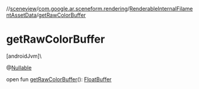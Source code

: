 //[sceneview](../../../index.md)/[com.google.ar.sceneform.rendering](../index.md)/[RenderableInternalFilamentAssetData](index.md)/[getRawColorBuffer](get-raw-color-buffer.md)

# getRawColorBuffer

[androidJvm]\

@[Nullable](https://developer.android.com/reference/kotlin/androidx/annotation/Nullable.html)

open fun [getRawColorBuffer](get-raw-color-buffer.md)(): [FloatBuffer](https://developer.android.com/reference/kotlin/java/nio/FloatBuffer.html)
